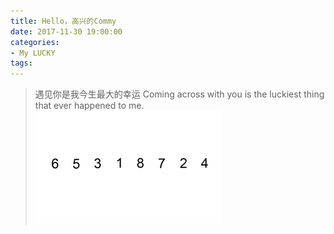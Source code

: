 ```yaml
---
title: Hello，高兴的Commy
date: 2017-11-30 19:00:00
categories:
- My LUCKY
tags:
---
```



> 遇见你是我今生最大的幸运
> Coming across with you is the luckiest thing that ever happened to me.
![插入排序-01](/assets/images/Insertion-sort-.gif)  
